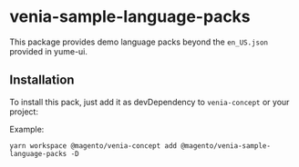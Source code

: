 # venia-sample-language-packs

This package provides demo language packs beyond the `en_US.json` provided in
yume-ui.

## Installation

To install this pack, just add it as devDependency to `venia-concept` or your
project:

Example:

`yarn workspace @magento/venia-concept add @magento/venia-sample-language-packs -D`
